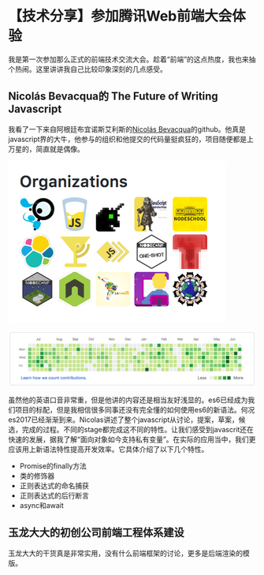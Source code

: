 # 【技术分享】参加腾讯Web前端大会体验

我是第一次参加那么正式的前端技术交流大会。趁着“前端”的这点热度，我也来抽个热闹。这里讲讲我自己比较印象深刻的几点感受。

## Nicolás Bevacqua的 The Future of Writing Javascript

我看了一下来自阿根廷布宜诺斯艾利斯的[Nicolás Bevacqua](https://github.com/bevacqua/)的github。他真是javascript界的大牛，他参与的组织和他提交的代码量挺疯狂的，项目随便都是上万星的，简直就是偶像。

![参与的组织](img/tfc-1.png)

![提交的代码](img/tfc-2.png)


虽然他的英语口音非常重，但是他讲的内容还是相当友好浅显的。es6已经成为我们项目的标配，但是我相信很多同事还没有完全懂的如何使用es6的新语法。何况es2017已经渐渐到来。Nicolas讲述了整个javascript从讨论，提案，草案，候选，完成的过程。不同的stage都完成这不同的特性。让我们感受到javascrit还在快速的发展，据我了解“面向对象如今支持私有变量”。在实际的应用当中，我们更应该用上新语法特性提高开发效率。它具体介绍了以下几个特性。

- Promise的finally方法
- 类的修饰器
- 正则表达式的命名捕获
- 正则表达式的后行断言
- async和await

## 玉龙大大的初创公司前端工程体系建设

玉龙大大的干货真是非常实用，没有什么前端框架的讨论，更多是后端渲染的模版。



